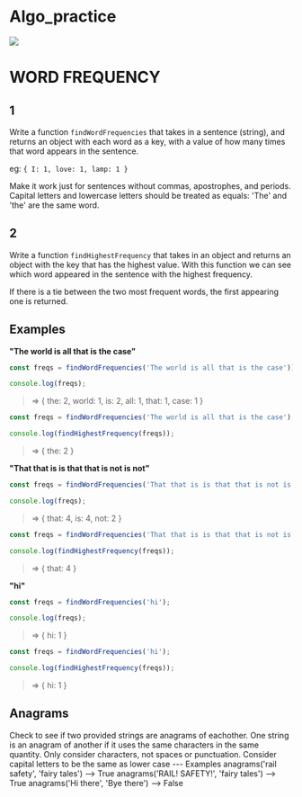 # Algo_practice
![](/ga_cog.png)

# WORD FREQUENCY

## 1
Write a function `findWordFrequencies` that takes in a sentence (string), and returns an object with each word as a key, with a value of how many times that word appears in the sentence.

eg: `{ I: 1, love: 1, lamp: 1 }`

Make it work just for sentences without commas, apostrophes, and periods. Capital letters and lowercase letters should be treated as equals: 'The' and 'the' are the same word.

## 2

Write a function `findHighestFrequency` that takes in an object and returns an object with the key that has the highest value. With this function we can see which word appeared in the sentence with the highest frequency.

If there is a tie between the two most frequent words, the first appearing one is returned.

## Examples

**"The world is all that is the case"**

```javascript
const freqs = findWordFrequencies('The world is all that is the case'));

console.log(freqs);
```

> => { the: 2, world: 1, is: 2, all: 1, that: 1, case: 1 }


```javascript
const freqs = findWordFrequencies('The world is all that is the case');

console.log(findHighestFrequency(freqs));
```

> => { the: 2 }

**"That that is is that that is not is not"**

```javascript
const freqs = findWordFrequencies('That that is is that that is not is not');

console.log(freqs);
```

> => { that: 4, is: 4, not: 2 }

```javascript
const freqs = findWordFrequencies('That that is is that that is not is not');

console.log(findHighestFrequency(freqs));
```

> => { that: 4 }

**"hi"**

```javascript
const freqs = findWordFrequencies('hi');

console.log(freqs);
```

> => { hi: 1 }


```javascript
const freqs = findWordFrequencies('hi');

console.log(findHighestFrequency(freqs));
```

> => { hi: 1 }

## Anagrams
Check to see if two provided strings are anagrams of eachother.
One string is an anagram of another if it uses the same characters
in the same quantity. Only consider characters, not spaces
or punctuation.  Consider capital letters to be the same as lower case
--- Examples
anagrams('rail safety', 'fairy tales') --> True
anagrams('RAIL! SAFETY!', 'fairy tales') --> True
anagrams('Hi there', 'Bye there') --> False


